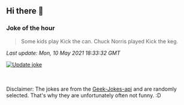 ## Hi there 👋

### Joke of the hour
<!-- joke -->
>Some kids play Kick the can. Chuck Norris played Kick the keg.
<!-- /joke -->

*Last update: Mon, 10 May 2021 18:33:32 GMT*

[![Update joke](https://github.com/nclskfm/nclskfm/actions/workflows/joke.yml/badge.svg)](https://github.com/nclskfm/nclskfm/actions/workflows/joke.yml)

<br><br>
Disclaimer: The jokes are from the [Geek-Jokes-api](https://github.com/sameerkumar18/geek-joke-api) and are randomly selected. That's why they are unfortunately often not funny. :D
